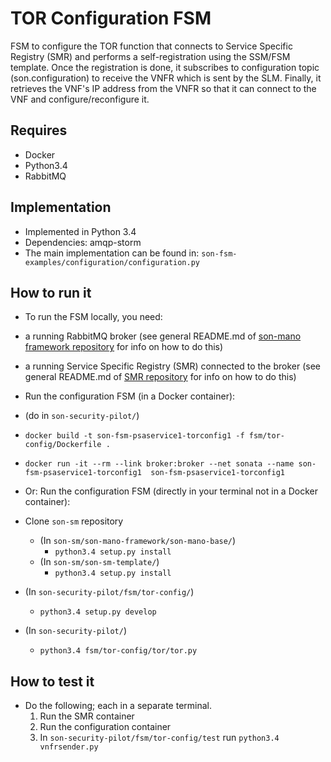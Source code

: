 # TOR Configuration FSM
FSM to configure the TOR function that connects to Service Specific Registry (SMR) and performs a self-registration using the SSM/FSM template. Once the registration is done, it subscribes to configuration topic (son.configuration) to receive the VNFR which is sent by the SLM. Finally, it retrieves the VNF's IP address from the VNFR so that it can connect to the VNF and configure/reconfigure it.

## Requires
* Docker
* Python3.4
* RabbitMQ

## Implementation
* Implemented in Python 3.4
* Dependencies: amqp-storm
* The main implementation can be found in: `son-fsm-examples/configuration/configuration.py`

## How to run it
* To run the FSM locally, you need:
 * a running RabbitMQ broker (see general README.md of [son-mano framework repository](https://github.com/sonata-nfv/son-mano-framework) for info on how to do this)
 * a running Service Specific Registry (SMR) connected to the broker (see general README.md of [SMR repository](https://github.com/sonata-nfv/son-mano-framework) for info on how to do this)

* Run the configuration FSM (in a Docker container):
 * (do in `son-security-pilot/`)
 * `docker build -t son-fsm-psaservice1-torconfig1 -f fsm/tor-config/Dockerfile .`
 * `docker run -it --rm --link broker:broker --net sonata --name son-fsm-psaservice1-torconfig1  son-fsm-psaservice1-torconfig1`

* Or: Run the configuration FSM (directly in your terminal not in a Docker container):
 * Clone `son-sm` repository
    * (In `son-sm/son-mano-framework/son-mano-base/`)
        * `python3.4 setup.py install`
    * (In `son-sm/son-sm-template/`)
        * `python3.4 setup.py install`
 * (In `son-security-pilot/fsm/tor-config/`)
    * `python3.4 setup.py develop`
 * (In `son-security-pilot/`)
    * `python3.4 fsm/tor-config/tor/tor.py`

## How to test it
* Do the following; each in a separate terminal.
    1. Run the SMR container
    2. Run the configuration container
    3. In `son-security-pilot/fsm/tor-config/test` run `python3.4 vnfrsender.py`
